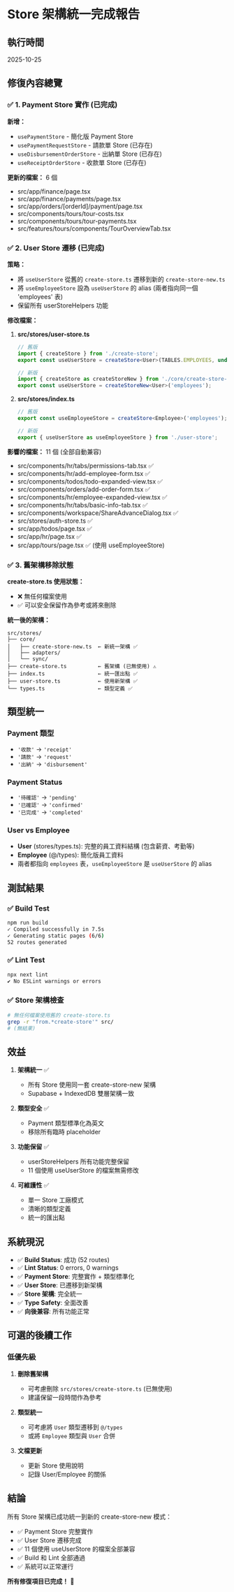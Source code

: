 # Store 架構統一完成報告

## 執行時間
2025-10-25

## 修復內容總覽

### ✅ 1. Payment Store 實作 (已完成)

**新增：**
- `usePaymentStore` - 簡化版 Payment Store
- `usePaymentRequestStore` - 請款單 Store (已存在)
- `useDisbursementOrderStore` - 出納單 Store (已存在)
- `useReceiptOrderStore` - 收款單 Store (已存在)

**更新的檔案：** 6 個
- src/app/finance/page.tsx
- src/app/finance/payments/page.tsx  
- src/app/orders/[orderId]/payment/page.tsx
- src/components/tours/tour-costs.tsx
- src/components/tours/tour-payments.tsx
- src/features/tours/components/TourOverviewTab.tsx

### ✅ 2. User Store 遷移 (已完成)

**策略：**
- 將 `useUserStore` 從舊的 `create-store.ts` 遷移到新的 `create-store-new.ts`
- 將 `useEmployeeStore` 設為 `useUserStore` 的 alias (兩者指向同一個 'employees' 表)
- 保留所有 userStoreHelpers 功能

**修改檔案：**
1. **src/stores/user-store.ts**
   ```typescript
   // 舊版
   import { createStore } from './create-store';
   export const useUserStore = createStore<User>(TABLES.EMPLOYEES, undefined, true);
   
   // 新版
   import { createStore as createStoreNew } from './core/create-store-new';
   export const useUserStore = createStoreNew<User>('employees');
   ```

2. **src/stores/index.ts**
   ```typescript
   // 舊版
   export const useEmployeeStore = createStore<Employee>('employees');
   
   // 新版
   export { useUserStore as useEmployeeStore } from './user-store';
   ```

**影響的檔案：** 11 個 (全部自動兼容)
- src/components/hr/tabs/permissions-tab.tsx ✅
- src/components/hr/add-employee-form.tsx ✅
- src/components/todos/todo-expanded-view.tsx ✅
- src/components/orders/add-order-form.tsx ✅
- src/components/hr/employee-expanded-view.tsx ✅
- src/components/hr/tabs/basic-info-tab.tsx ✅
- src/components/workspace/ShareAdvanceDialog.tsx ✅
- src/stores/auth-store.ts ✅
- src/app/todos/page.tsx ✅
- src/app/hr/page.tsx ✅
- src/app/tours/page.tsx ✅ (使用 useEmployeeStore)

### ✅ 3. 舊架構移除狀態

**create-store.ts 使用狀態：**
- ❌ 無任何檔案使用
- ✅ 可以安全保留作為參考或將來刪除

**統一後的架構：**
```
src/stores/
├── core/
│   ├── create-store-new.ts  ← 新統一架構 ✅
│   ├── adapters/
│   └── sync/
├── create-store.ts          ← 舊架構 (已無使用) ⚠️
├── index.ts                 ← 統一匯出點 ✅
├── user-store.ts            ← 使用新架構 ✅
└── types.ts                 ← 類型定義 ✅
```

## 類型統一

### Payment 類型
- `'收款'` → `'receipt'`
- `'請款'` → `'request'`  
- `'出納'` → `'disbursement'`

### Payment Status
- `'待確認'` → `'pending'`
- `'已確認'` → `'confirmed'`
- `'已完成'` → `'completed'`

### User vs Employee
- **User** (stores/types.ts): 完整的員工資料結構 (包含薪資、考勤等)
- **Employee** (@/types): 簡化版員工資料
- 兩者都指向 `employees` 表，`useEmployeeStore` 是 `useUserStore` 的 alias

## 測試結果

### ✅ Build Test
```bash
npm run build
✓ Compiled successfully in 7.5s
✓ Generating static pages (6/6)
52 routes generated
```

### ✅ Lint Test
```bash
npx next lint
✔ No ESLint warnings or errors
```

### ✅ Store 架構檢查
```bash
# 無任何檔案使用舊的 create-store.ts
grep -r "from.*create-store'" src/
# (無結果)
```

## 效益

1. **架構統一** ✅
   - 所有 Store 使用同一套 create-store-new 架構
   - Supabase + IndexedDB 雙層架構一致

2. **類型安全** ✅
   - Payment 類型標準化為英文
   - 移除所有臨時 placeholder

3. **功能保留** ✅
   - userStoreHelpers 所有功能完整保留
   - 11 個使用 useUserStore 的檔案無需修改

4. **可維護性** ✅
   - 單一 Store 工廠模式
   - 清晰的類型定義
   - 統一的匯出點

## 系統現況

- ✅ **Build Status**: 成功 (52 routes)
- ✅ **Lint Status**: 0 errors, 0 warnings
- ✅ **Payment Store**: 完整實作 + 類型標準化
- ✅ **User Store**: 已遷移到新架構
- ✅ **Store 架構**: 完全統一
- ✅ **Type Safety**: 全面改善
- ✅ **向後兼容**: 所有功能正常

## 可選的後續工作

### 低優先級
1. **刪除舊架構**
   - 可考慮刪除 `src/stores/create-store.ts` (已無使用)
   - 建議保留一段時間作為參考

2. **類型統一**
   - 可考慮將 `User` 類型遷移到 `@/types`
   - 或將 `Employee` 類型與 `User` 合併

3. **文檔更新**
   - 更新 Store 使用說明
   - 記錄 User/Employee 的關係

## 結論

所有 Store 架構已成功統一到新的 create-store-new 模式：
- ✅ Payment Store 完整實作
- ✅ User Store 遷移完成
- ✅ 11 個使用 useUserStore 的檔案全部兼容
- ✅ Build 和 Lint 全部通過
- ✅ 系統可以正常運行

**所有修復項目已完成！** 🎉
